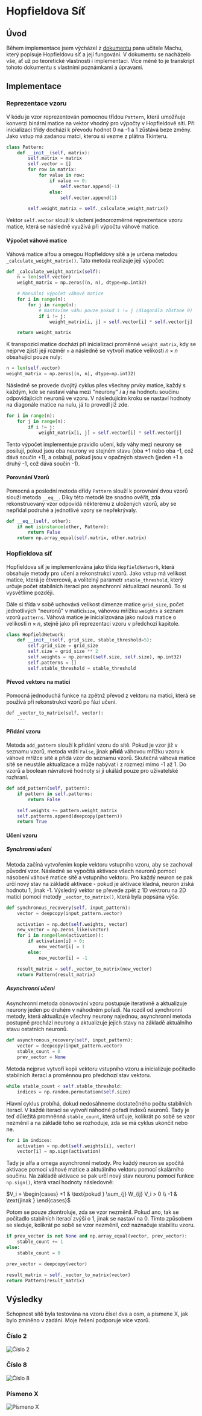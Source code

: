 # Hopfieldova Síť

## Úvod

Během implementace jsem výcházel z [dokumentu](https://michaelmachu.eu/data/pdf/navy/navy-task3.pdf) pana učitele Machu,
který popisuje Hopfieldovu síť a její fungování. V dokumentu se nacházelo vše, ať už po teoretické vlastnosti i
implementaci. Více méně to je transkript tohoto dokumentu s vlastními poznámkami a úpravami.

## Implementace

### Reprezentace vzoru

V kódu je vzor reprezentován pomocnou třídou `Pattern`, která umožňuje konverzi binární matice na vektor vhodný pro
výpočty v Hopfieldově síti. Při inicializaci třídy dochází k převodu hodnot 0 na -1 a 1 zůstává beze změny. Jako vstup
má zadanou matci, kterou si vezme z plátna Tkinteru.

```python
class Pattern:
    def __init__(self, matrix):
        self.matrix = matrix
        self.vector = []
        for row in matrix:
            for value in row:
                if value == 0:
                    self.vector.append(-1)
                else:
                    self.vector.append(1)

        self.weight_matrix = self._calculate_weight_matrix()
```

Vektor `self.vector` slouží k uložení jednorozměrné reprezentace vzoru matice, která se následně využívá při výpočtu
váhové matice.

#### Výpočet váhové matice

Váhová matice alfou a omegou Hopfieldovy sítě a je určena metodou `_calculate_weight_matrix()`. Tato metoda realizuje
její výpočet:

```python
def _calculate_weight_matrix(self):
    n = len(self.vector)
    weight_matrix = np.zeros((n, n), dtype=np.int32)

    # Manuální výpočet váhové matice
    for i in range(n):
        for j in range(n):
            # Nastavíme váhu pouze pokud i != j (diagonála zůstane 0)
            if i != j:
                weight_matrix[i, j] = self.vector[i] * self.vector[j]

    return weight_matrix
```

K transpozici matice dochází při inicializaci proměnné `weight_matrix`, kdy se nejprve zjistí její rozměr `n` a
následně se vytvoří matice velikosti $n \times n$ obsahující pouze nuly:

```python
n = len(self.vector)
weight_matrix = np.zeros((n, n), dtype=np.int32)
```

Následně se provede dvojitý cyklus přes všechny prvky matice, každý s každým, kde se nastaví váha mezi "neurony" $i$
a $j$ na hodnotu součinu odpovídajících neuronů ve vzoru. V následujícím kroku se nastaví hodnoty na diagonále matice na
nulu, já to provedl již zde.

```python
for i in range(n):
    for j in range(n):
        if i != j:
            weight_matrix[i, j] = self.vector[i] * self.vector[j]
```

Tento výpočet implementuje pravidlo učení, kdy váhy mezi neurony se posilují, pokud jsou oba neurony ve stejném
stavu (oba +1 nebo oba -1, což dává součin +1), a oslabují, pokud jsou v opačných stavech (jeden +1 a druhý -1, což dává
součin -1).

#### Porovnání Vzorů

Pomocná a poslední metoda dřídy `Pattern` slouží k porovnání dvou vzorů slouží metoda `__eq__`. Díky této metodě lze
snadno ověřit, zda rekonstruovaný vzor odpovídá některému z uložených vzorů, aby se nepřidal podruhé a jednotlivé
vzory se nepřekrývaly.

```python
def __eq__(self, other):
    if not isinstance(other, Pattern):
        return False
    return np.array_equal(self.matrix, other.matrix)
```

### Hopfieldova síť

Hopfieldova síť je implementována jako třída `HopfieldNetwork`, která obsahuje metody pro učení a rekonstrukci vzorů.
Jako vstup má velikost matice, která je čtvercová, a volitelný parametr `stable_threshold`, který určuje počet
stabilních iterací pro asynchronní aktualizaci neuronů. To si vysvětlíme později.

Dále si třída v sobě uchovává velikost dimenze matice `grid_size`, počet jednotlivých "neuronů" v matici`size`, váhovou
mřížku `weights` a seznam vzorů `patterns`. Váhová matice je inicializována jako nulová matice o velikosti $n \times n$,
stejně jako při reprezentaci vzoru v předchozí kapitole.

```python
class HopfieldNetwork:
    def __init__(self, grid_size, stable_threshold=5):
        self.grid_size = grid_size
        self.size = grid_size ** 2
        self.weights = np.zeros((self.size, self.size), np.int32)
        self.patterns = []
        self.stable_threshold = stable_threshold
```

#### Převod vektoru na matici

Pomocná jednoduchá funkce na zpětnž převod z vektoru na matici, která se používá při rekonstrukci vzorů po fázi učení.

```python3
def _vector_to_matrix(self, vector):
    ...
```

#### Přidání vzoru

Metoda `add_pattern` slouží k přidání vzoru do sítě. Pokud je vzor již v seznamu vzorů, metoda vrátí `False`,
jinak **přidá** váhovou mřížku vzoru k váhové mřížce sítě a přidá vzor do seznamu vzorů. Skutečná váhová matice sítě se
neustále aktualizace a může nabývat i z rozmezí mimo -1 až 1. Do vzorů a boolean návratové hodnoty si ji ukálád pouze
pro uživatelské rozhraní.

```python
def add_pattern(self, pattern):
    if pattern in self.patterns:
        return False

    self.weights += pattern.weight_matrix
    self.patterns.append(deepcopy(pattern))
    return True
```

#### Učení vzoru

##### Synchronní učení

Metoda začíná vytvořením kopie vektoru vstupního vzoru, aby se zachoval původní vzor. Následně se vypočítá aktivace
všech neuronů pomocí násobení váhové matice sítě a vstupního vektoru. Pro každý neuron se pak určí nový stav na základě
aktivace - pokud je aktivace kladná, neuron získá hodnotu 1, jinak -1. Výsledný vektor se převede zpět z 1D vektroru na
2D matici pomocí metody `_vector_to_matrix()`, která byla popsána výše.

```python
def synchronous_recovery(self, input_pattern):
    vector = deepcopy(input_pattern.vector)

    activation = np.dot(self.weights, vector)
    new_vector = np.zeros_like(vector)
    for i in range(len(activation)):
        if activation[i] > 0:
            new_vector[i] = 1
        else:
            new_vector[i] = -1

    result_matrix = self._vector_to_matrix(new_vector)
    return Pattern(result_matrix)
```

##### Asynchronní učení

Asynchronní metoda obnovování vzoru postupuje iterativně a aktualizuje neurony jeden po druhém v náhodném pořadí. Na
rozdíl od synchronní metody, která aktualizuje všechny neurony najednou, asynchronní metoda postupně prochází neurony a
aktualizuje jejich stavy na základě aktuálního stavu ostatních neuronů.

```python
def asynchronous_recovery(self, input_pattern):
    vector = deepcopy(input_pattern.vector)
    stable_count = 0
    prev_vector = None
```

Metoda nejprve vytvoří kopii vektoru vstupního vzoru a inicializuje počítadlo stabilních iterací a proměnnou pro
předchozí stav vektoru.

```python
while stable_count < self.stable_threshold:
    indices = np.random.permutation(self.size)
```

Hlavní cyklus probíhá, dokud nedosáhneme dostatečného počtu stabilních iterací. V každé iteraci se vytvoří náhodné
pořadí indexů neuronů. Tady je teď důležitá promněnná `stable_count`, která určuje, kolikrát po sobě se vzor nezměnil a
na základě toho se rozhoduje, zda se má cyklus ukončit nebo ne.

```python
for i in indices:
    activation = np.dot(self.weights[i], vector)
    vector[i] = np.sign(activation)
```

Tady je alfa a omega asynchronní metody. Pro každý neuron se spočítá aktivace pomocí váhové matice a aktuálního vektoru
pomocí skalárního součinu. Na základě aktivace se pak určí nový stav neuronu pomocí funkce `np.sign()`, která vrací
hodnoty následovně:

$V_i = \begin{cases}
+1 & \text{pokud } \sum_{j} W_{ij} V_i > 0 \\
-1 & \text{jinak }
\end{cases}$

Potom se pouze zkontroluje, zda se vzor nezměnil. Pokud ano, tak se počítadlo stabilních iterací zvýší o 1, jinak se
nastaví na 0. Tímto způsobem se sleduje, kolikrát po sobě se vzor nezměnil, což naznačuje stabilitu vzoru.

```python
if prev_vector is not None and np.array_equal(vector, prev_vector):
    stable_count += 1
else:
    stable_count = 0

prev_vector = deepcopy(vector)

result_matrix = self._vector_to_matrix(vector)
return Pattern(result_matrix)
```

## Výsledky

Schopnost sítě byla testována na vzoru čísel dva a osm, a písmene X, jak bylo zmíněno v zadání. Moje řešení
podporuje více vzorů.

### Číslo 2

![Číslo 2](results/number_2.gif)

### Číslo 8

![Číslo 8](results/number_8.gif)

### Písmeno X

![Písmeno X](results/letter_x.gif)